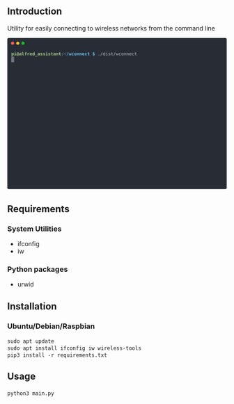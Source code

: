 ## Introduction
Utility for easily connecting to wireless networks from the command line
<p align="center">
  <img width="600" src="https://raw.githubusercontent.com/aniquetahir/wconnect/master/example.svg">
</p>


## Requirements

### System Utilities
- ifconfig
- iw

### Python packages
- urwid

## Installation
### Ubuntu/Debian/Raspbian
```
sudo apt update
sudo apt install ifconfig iw wireless-tools
pip3 install -r requirements.txt
```

## Usage
```
python3 main.py
```